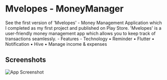 
# Mvelopes - MoneyManager

See the first version of 'Mvelopes' - Money Management Application which I completed as my first project and published on Play Store. 'Mvelopes' is a user-friendly money management app which allows you to keep track of transactions seamlessly. - Features - Technology • Reminder • Flutter • Notification • Hive • Manage income & expenses


## Screenshots

![App Screenshot](https://res.cloudinary.com/fouvtycloud/image/upload/v1659502375/MoneyManagement/Capture_dcu5xa.png)

